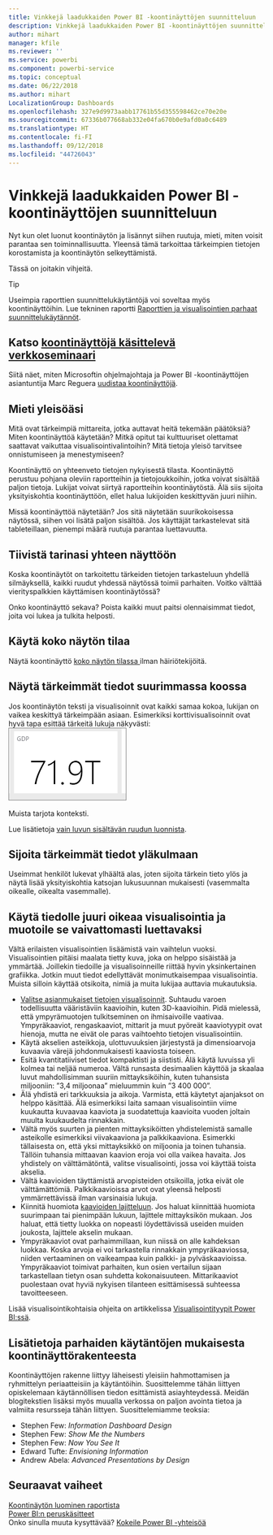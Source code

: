```yaml
---
title: Vinkkejä laadukkaiden Power BI -koontinäyttöjen suunnitteluun
description: Vinkkejä laadukkaiden Power BI -koontinäyttöjen suunnitteluun
author: mihart
manager: kfile
ms.reviewer: ''
ms.service: powerbi
ms.component: powerbi-service
ms.topic: conceptual
ms.date: 06/22/2018
ms.author: mihart
LocalizationGroup: Dashboards
ms.openlocfilehash: 327e9d9973aabb17761b55d355598462ce70e20e
ms.sourcegitcommit: 67336b077668ab332e04fa670b0e9afd0a0c6489
ms.translationtype: HT
ms.contentlocale: fi-FI
ms.lasthandoff: 09/12/2018
ms.locfileid: "44726043"
---
```

# <a name="tips-for-designing-a-great-power-bi-dashboard"></a>Vinkkejä laadukkaiden Power BI -koontinäyttöjen suunnitteluun
Nyt kun olet luonut koontinäytön ja lisännyt siihen ruutuja, mieti, miten voisit parantaa sen toiminnallisuutta. Yleensä tämä tarkoittaa tärkeimpien tietojen korostamista ja koontinäytön selkeyttämistä.

Tässä on joitakin vihjeitä.

> [!TIP]
> Useimpia raporttien suunnittelukäytäntöjä voi soveltaa myös koontinäyttöihin.  Lue tekninen raportti [Raporttien ja visualisointien parhaat suunnittelukäytännöt](visuals/power-bi-visualization-best-practices.md).
>
>

## <a name="watch-the-dashboard-makeover-webinarhttpsinfomicrosoftcomco-powerbi-wbnr-fy16-05may-12-dashboard-makeover-registrationhtml"></a>Katso [koontinäyttöjä käsittelevä verkkoseminaari](https://info.microsoft.com/CO-PowerBI-WBNR-FY16-05May-12-Dashboard-Makeover-Registration.html)
Siitä näet, miten Microsoftin ohjelmajohtaja ja Power BI -koontinäyttöjen asiantuntija Marc Reguera [uudistaa koontinäyttöjä](https://info.microsoft.com/CO-PowerBI-WBNR-FY16-05May-12-Dashboard-Makeover-Registration.html).

## <a name="consider-your-audience"></a>Mieti yleisöäsi
Mitä ovat tärkeimpiä mittareita, jotka auttavat heitä tekemään päätöksiä? Miten koontinäyttöä käytetään? Mitkä opitut tai kulttuuriset olettamat saattavat vaikuttaa visualisointivalintoihin? Mitä tietoja yleisö tarvitsee onnistumiseen ja menestymiseen?

Koontinäyttö on yhteenveto tietojen nykyisestä tilasta. Koontinäyttö perustuu pohjana oleviin raportteihin ja tietojoukkoihin, jotka voivat sisältää paljon tietoja. Lukijat voivat siirtyä raportteihin koontinäytöstä. Älä siis sijoita yksityiskohtia koontinäyttöön, ellet halua lukijoiden keskittyvän juuri niihin.

Missä koontinäyttöä näytetään? Jos sitä näytetään suurikokoisessa näytössä, siihen voi lisätä paljon sisältöä. Jos käyttäjät tarkastelevat sitä tableteillaan, pienempi määrä ruutuja parantaa luettavuutta.

## <a name="tell-a-story-and-keep-it-to-one-screen"></a>Tiivistä tarinasi yhteen näyttöön
Koska koontinäytöt on tarkoitettu tärkeiden tietojen tarkasteluun yhdellä silmäyksellä, kaikki ruudut yhdessä näytössä toimii parhaiten. Voitko välttää vierityspalkkien käyttämisen koontinäytössä?

Onko koontinäyttö sekava?  Poista kaikki muut paitsi olennaisimmat tiedot, joita voi lukea ja tulkita helposti.

## <a name="make-use-of-full-screen-mode"></a>Käytä koko näytön tilaa
Näytä koontinäyttö [koko näytön tilassa ](service-fullscreen-mode.md) ilman häiriötekijöitä.

## <a name="make-the-most-important-information-biggest"></a>Näytä tärkeimmät tiedot suurimmassa koossa
Jos koontinäytön teksti ja visualisoinnit ovat kaikki samaa kokoa, lukijan on vaikea keskittyä tärkeimpään asiaan. Esimerkiksi korttivisualisoinnit ovat hyvä tapa esittää tärkeitä lukuja näkyvästi:  
![Korttivisualisointi](media/service-dashboards-design-tips/pbi_card.png)

Muista tarjota konteksti.  

Lue lisätietoja [vain luvun sisältävän ruudun luonnista](visuals/power-bi-visualization-card.md).

## <a name="put-the-most-important-information-in-the-upper-corner"></a>Sijoita tärkeimmät tiedot yläkulmaan
Useimmat henkilöt lukevat ylhäältä alas, joten sijoita tärkein tieto ylös ja näytä lisää yksityiskohtia katsojan lukusuunnan mukaisesti (vasemmalta oikealle, oikealta vasemmalle).

## <a name="use-the-right-visualization-for-the-data-and-format-it-for-easy-reading"></a>Käytä tiedolle juuri oikeaa visualisointia ja muotoile se vaivattomasti luettavaksi
Vältä erilaisten visualisointien lisäämistä vain vaihtelun vuoksi.  Visualisointien pitäisi maalata tietty kuva, joka on helppo sisäistää ja ymmärtää.  Joillekin tiedoille ja visualisoinneille riittää hyvin yksinkertainen grafiikka. Jotkin muut tiedot edellyttävät monimutkaisempaa visualisointia. Muista silloin käyttää otsikoita, nimiä ja muita lukijaa auttavia mukautuksia.  

* [Valitse asianmukaiset tietojen visualisoinnit](https://www.youtube.com/watch?v=-tdkUYrzrio). Suhtaudu varoen todellisuutta vääristäviin kaavioihin, kuten 3D-kaavioihin. Pidä mielessä, että ympyrämuotojen tulkitseminen on ihmisaivoille vaativaa. Ympyräkaaviot, rengaskaaviot, mittarit ja muut pyöreät kaaviotyypit ovat hienoja, mutta ne eivät ole paras vaihtoehto tietojen visualisointiin.
* Käytä akselien asteikkoja, ulottuvuuksien järjestystä ja dimensioarvoja kuvaavia värejä johdonmukaisesti kaaviosta toiseen.
* Esitä kvantitatiiviset tiedot kompaktisti ja siististi. Älä käytä luvuissa yli kolmea tai neljää numeroa. Vältä runsasta desimaalien käyttöä ja skaalaa luvut mahdollisimman suuriin mittayksiköihin, kuten tuhansista miljooniin: ”3,4 miljoonaa” mieluummin kuin ”3 400 000”.
* Älä yhdistä eri tarkkuuksia ja aikoja. Varmista, että käytetyt ajanjaksot on helppo käsittää.  Älä esimerkiksi laita samaan visualisointiin viime kuukautta kuvaavaa kaaviota ja suodatettuja kaavioita vuoden joltain muulta kuukaudelta rinnakkain.
* Vältä myös suurten ja pienten mittayksiköitten yhdistelemistä samalle asteikolle esimerkiksi viivakaaviona ja palkkikaaviona.  Esimerkki tällaisesta on, että yksi mittayksikkö on miljoonia ja toinen tuhansia.  Tällöin tuhansia mittaavan kaavion eroja voi olla vaikea havaita.  Jos yhdistely on välttämätöntä, valitse visualisointi, jossa voi käyttää toista akselia.
* Vältä kaavioiden täyttämistä arvopisteiden otsikoilla, jotka eivät ole välttämättömiä. Palkkikaavioissa arvot ovat yleensä helposti ymmärrettävissä ilman varsinaisia lukuja.
* Kiinnitä huomiota [kaavioiden lajitteluun](power-bi-report-change-sort.md).  Jos haluat kiinnittää huomiota suurimpaan tai pienimpään lukuun, lajittele mittayksikön mukaan.  Jos haluat, että tietty luokka on nopeasti löydettävissä useiden muiden joukosta, lajittele akselin mukaan.  
* Ympyräkaaviot ovat parhaimmillaan, kun niissä on alle kahdeksan luokkaa. Koska arvoja ei voi tarkastella rinnakkain ympyräkaaviossa, niiden vertaaminen on vaikeampaa kuin palkki- ja pylväskaavioissa. Ympyräkaaviot toimivat parhaiten, kun osien vertailun sijaan tarkastellaan tietyn osan suhdetta kokonaisuuteen. Mittarikaaviot puolestaan ovat hyviä nykyisen tilanteen esittämisessä suhteessa tavoitteeseen.

Lisää visualisointikohtaisia ohjeita on artikkelissa [Visualisointityypit Power BI:ssä](visuals/power-bi-visualization-types-for-reports-and-q-and-a.md).  

## <a name="learning-more-about-best-practice-dashboard-design"></a>Lisätietoja parhaiden käytäntöjen mukaisesta koontinäyttörakenteesta
Koontinäyttöjen rakenne liittyy läheisesti yleisiin hahmottamisen ja ryhmittelyn periaatteisiin ja käytäntöihin. Suosittelemme tähän liittyen opiskelemaan käytännöllisen tiedon esittämistä asiayhteydessä. Meidän blogitekstien lisäksi myös muualla verkossa on paljon avointa tietoa ja valmiita resursseja tähän liittyen. Suosittelemiamme teoksia:

* Stephen Few: *Information Dashboard Design*  
* Stephen Few: *Show Me the Numbers*  
* Stephen Few: *Now You See It*  
* Edward Tufte: *Envisioning Information*  
* Andrew Abela: *Advanced Presentations by Design*   

## <a name="next-steps"></a>Seuraavat vaiheet
[Koontinäytön luominen raportista](service-dashboard-create.md)  
[Power BI:n peruskäsitteet](service-basic-concepts.md)  
Onko sinulla muuta kysyttävää? [Kokeile Power BI -yhteisöä](http://community.powerbi.com/)
